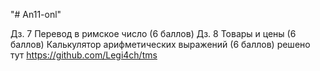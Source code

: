 "# An11-onl" 

Дз. 7 Перевод в римское число (6 баллов)
Дз. 8 Товары и цены (6 баллов)
	  Калькулятор арифметических выражений (6 баллов)
		решено тут https://github.com/Legi4ch/tms
